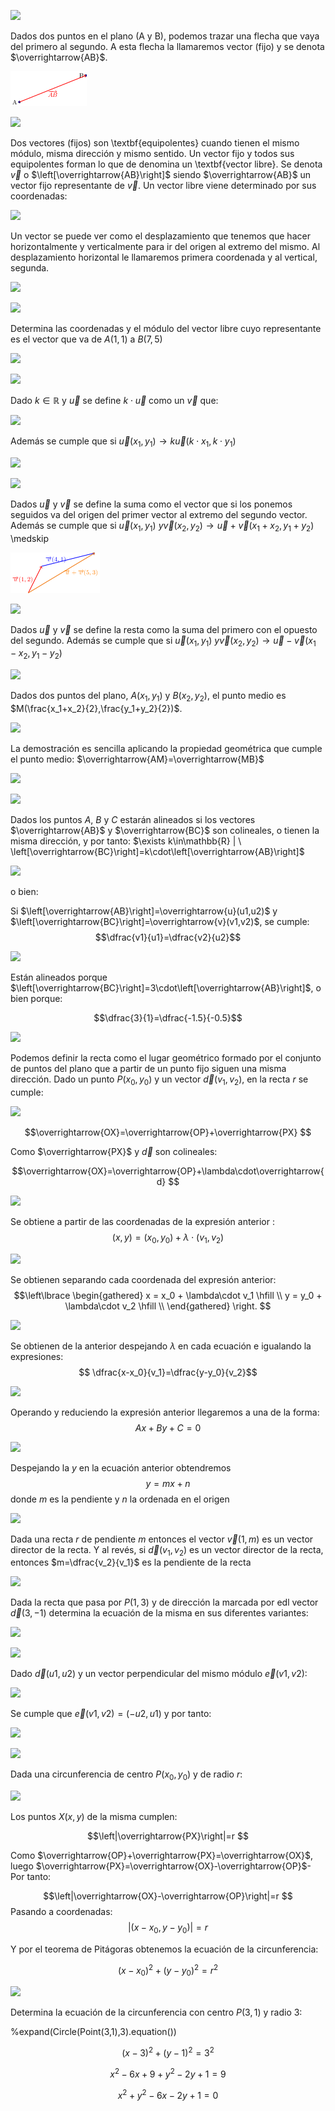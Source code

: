 ![](eea01beb0854e87db1f862e60b854c9b3f184c03.png)

Dados dos puntos en el plano (A y B), podemos trazar una flecha que vaya
del primero al segundo. A esta flecha la llamaremos vector (fijo) y se
denota $\overrightarrow{AB}$.

![](39d1423592239c43f1aaafc97fc2893184c8ce34.png)

![](fc96c6439ccb4378749e07525d96fddab53e0158.png)

Dos vectores (fijos) son \textbf{equipolentes} cuando tienen el mismo
módulo, misma dirección y mismo sentido. Un vector fijo y todos sus
equipolentes forman lo que de denomina un \textbf{vector libre}. Se
denota $\overrightarrow{v}$ o $\left[\overrightarrow{AB}\right]$ siendo
$\overrightarrow{AB}$ un vector fijo representante de
$\overrightarrow{v}$. Un vector libre viene determinado por sus
coordenadas:

![](bfa272cf7ade6138705947eb2834b55831bf1d16.png)

Un vector se puede ver como el desplazamiento que tenemos que hacer
horizontalmente y verticalmente para ir del origen al extremo del mismo.
Al desplazamiento horizontal le llamaremos primera coordenada y al
vertical, segunda.

![](e749122aed15856f2aeb3602c5fe8519dd7b61ee.png)

![](863c532c8ca52bf50de62519a47f367ebf833b6c.png)

Determina las coordenadas y el módulo del vector libre cuyo
representante es el vector que va de $A(1,1)$ a $B(7,5)$

![](b2b607080c8e2d64f4e5f771e83fcac5fd020032.png)

![](1c5b848a109cc120565f90f9e13e8c92a25f77f7.png)

Dado $k \in \mathbb{R}$ y $\overrightarrow{u}$ se define
$k\cdot\overrightarrow{u}$ como un $\overrightarrow{v}$ que:

![](59cac513a666185c13e2fd8a2249d21753aeb636.png)

Además se cumple que si
$\overrightarrow{u}(x_1,y_1)\to k\overrightarrow{u}(k\cdot x_1,k\cdot y_1)$

![](a2b00ab353b5005f6e0eab5271b4c0620900ff0b.png)

![](56dc1b816970f404ca2677216b1d0dde4655873a.png)

Dados $\overrightarrow{u}$ y $\overrightarrow{v}$ se define la suma como
el vector que si los ponemos seguidos va del origen del primer vector al
extremo del segundo vector. Además se cumple que si
$\overrightarrow{u}(x_1,y_1) \ y \overrightarrow{v}(x_2,y_2) \to \overrightarrow{u} +\overrightarrow{v}(x_1+x_2, y_1+y_2)$
\medskip 

![](8bfcf1b1b4ef948560d38bcd43a5ef763690224a.png)

![](bd549527d90e368ee50ebedf2ce596a9ee627b84.png)

Dados $\overrightarrow{u}$ y $\overrightarrow{v}$ se define la resta
como la suma del primero con el opuesto del segundo. Además se cumple
que si
$\overrightarrow{u}(x_1,y_1) \ y \overrightarrow{v}(x_2,y_2) \to \overrightarrow{u} -\overrightarrow{v}(x_1-x_2, y_1-y_2)$

![](453dc0a4a247f5f5e8ede12224eb6d940f2a35e0.png)

Dados dos puntos del plano, $A(x_1,y_1)$ y $B(x_2,y_2)$, el punto medio
es $M(\frac{x_1+x_2}{2},\frac{y_1+y_2}{2})$.

![](2aee16587ad9093828eea5a908b7ee76c3aed2bf.png)

La demostración es sencilla aplicando la propiedad geométrica que cumple
el punto medio: $\overrightarrow{AM}=\overrightarrow{MB}$

![](d42dc536bdaf36e1b434e9689ee8df01f9a073f0.png)

![](dc5533e3a66c1c1214af40f6785af09bd36e2973.png)

Dados los puntos $A$, $B$ y $C$ estarán alineados si los vectores
$\overrightarrow{AB}$ y $\overrightarrow{BC}$ son colineales, o tienen
la misma dirección, y por tanto:
$\exists k\in\mathbb{R} | \ \left[\overrightarrow{BC}\right]=k\cdot\left[\overrightarrow{AB}\right]$

![](196f5521d6d6b0e2f98435089a6f9d537e01e5d6.png)

o bien:

Si $\left[\overrightarrow{AB}\right]=\overrightarrow{u}(u1,u2)$ y
$\left[\overrightarrow{BC}\right]=\overrightarrow{v}(v1,v2)$, se cumple:
$$\dfrac{v1}{u1}=\dfrac{v2}{u2}$$

![](d214bb576196e90304bc44b1b3b349e9c18e4953.png)

Están alineados porque
$\left[\overrightarrow{BC}\right]=3\cdot\left[\overrightarrow{AB}\right]$,
o bien porque:

$$\dfrac{3}{1}=\dfrac{-1.5}{-0.5}$$

![](bd0586fec7b2922c268ea686c3ed2c22999f8ca9.png)

Podemos definir la recta como el lugar geométrico formado por el
conjunto de puntos del plano que a partir de un punto fijo siguen una
misma dirección. Dado un punto $P(x_0,y_0)$ y un vector
$\overrightarrow{d}(v_1,v_2)$, en la recta $r$ se cumple:

![](1f278cf2eeba410609ee7810f5d47ca31f57cfb8.png)

$$\overrightarrow{OX}=\overrightarrow{OP}+\overrightarrow{PX} $$

Como $\overrightarrow{PX}$ y $\overrightarrow{d}$ son colineales:

$$\overrightarrow{OX}=\overrightarrow{OP}+\lambda\cdot\overrightarrow{d} $$

![](e10345701380233a73c6179c2092ebfc6a243fb6.png)

Se obtiene a partir de las coordenadas de la expresión anterior :
$$(x,y)=(x_0,y_0)+\lambda\cdot(v_1,v_2)$$

![](60913f092e5517223ef114d1b5042b4d695cad5d.png)

Se obtienen separando cada coordenada del expresión anterior:
$$\left\lbrace \begin{gathered}
  x = x_0 + \lambda\cdot v_1 \hfill \\
  y = y_0 + \lambda\cdot v_2 \hfill \\ 
\end{gathered}  \right.
$$

![](fc7e40ea10db6ce9ab9f1ed6443d7d4753a53067.png)

Se obtienen de la anterior despejando $\lambda$ en cada ecuación e
igualando la expresiones: $$ \dfrac{x-x_0}{v_1}=\dfrac{y-y_0}{v_2}$$

![](847432cb5befb8a1b5cec1e757f58da8c040a461.png)

Operando y reduciendo la expresión anterior llegaremos a una de la
forma: $$Ax+By+C=0$$

![](34f326cfccbd0b07c89de5ae86591981a9a5339e.png)

Despejando la $y$ en la ecuación anterior obtendremos $$y=mx+n$$ donde
$m$ es la pendiente y $n$ la ordenada en el origen

![](4e3e188b5e20b97b3e950eba6b56a2883a3eee66.png)

Dada una recta $r$ de pendiente $m$ entonces el vector
$\overrightarrow{v}(1,m)$ es un vector director de la recta. Y al revés,
si $\overrightarrow{d}(v_1,v_2)$ es un vector director de la recta,
entonces $m=\dfrac{v_2}{v_1}$ es la pendiente de la recta

![](863c532c8ca52bf50de62519a47f367ebf833b6c.png)

Dada la recta que pasa por $P(1,3)$ y de dirección la marcada por edl
vector $\overrightarrow{d}(3,-1)$ determina la ecuación de la misma en
sus diferentes variantes:

![](9ac4644272e0de9aeb42ec09d0169615d180dcba.png)

![](6f8d10a26be9dcb6d22d268fa743f5a953b149db.png)

Dado $\overrightarrow{d}(u1,u2)$ y un vector perpendicular del mismo
módulo $\overrightarrow{e}(v1,v2)$:

![](1545924e95a154429f675df98ed3a785af2de949.png)

Se cumple que $\overrightarrow{e}(v1,v2)=(-u2,u1)$ y por tanto:

![](7c427f507762c6b6020f688ddd08d7267457cb5d.png)

![](f002497b588ca5ae5ea20b00c69b189415c4a1b4.png)

Dada una circunferencia de centro $P(x_0,y_0)$ y de radio $r$:

![](8ee86f13920ee710840cadf6959c88824b4a1486.png)

Los puntos $X(x,y)$ de la misma cumplen:

$$\left|\overrightarrow{PX}\right|=r $$

Como $\overrightarrow{OP}+\overrightarrow{PX}=\overrightarrow{OX}$,
luego $\overrightarrow{PX}=\overrightarrow{OX}-\overrightarrow{OP}$- Por
tanto:

$$\left|\overrightarrow{OX}-\overrightarrow{OP}\right|=r $$ Pasando a
coordenadas: $$ \left|(x-x_0,y-y_0)\right|=r $$

Y por el teorema de Pitágoras obtenemos la ecuación de la
circunferencia:

$$ (x-x_0)^2+(y-y_0)^2=r^2 $$

![](863c532c8ca52bf50de62519a47f367ebf833b6c.png)

Determina la ecuación de la circunferencia con centro $P(3,1)$ y radio
3:

\%expand(Circle(Point(3,1),3).equation())

$$(x-3)^2+(y-1)^2=3^2$$

$$x^2-6x+9+y^2-2y+1=9$$

$$x^2+y^2-6x-2y+1=0$$
